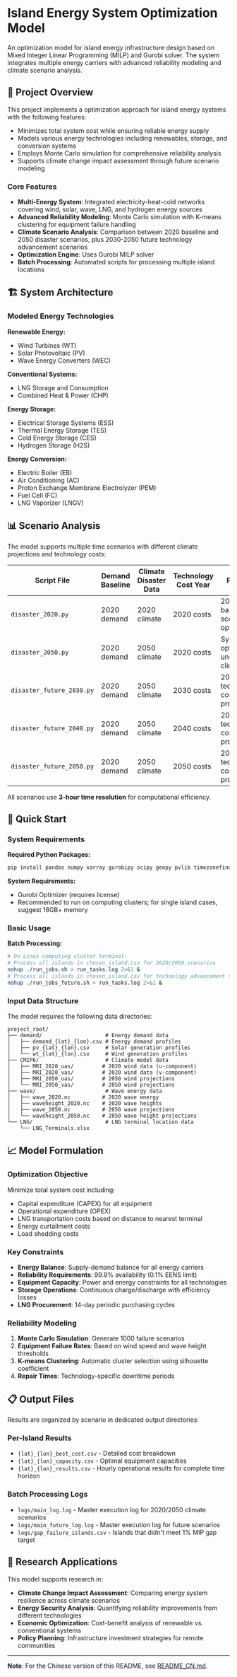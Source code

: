 # Island Energy System Optimization Model

An optimization model for island energy infrastructure design based on Mixed Integer Linear Programming (MILP) and Gurobi solver. The system integrates multiple energy carriers with advanced reliability modeling and climate scenario analysis.

## 🌊 Project Overview

This project implements a optimization approach for island energy systems with the following features:
- Minimizes total system cost while ensuring reliable energy supply
- Models various energy technologies including renewables, storage, and conversion systems
- Employs Monte Carlo simulation for comprehensive reliability analysis
- Supports climate change impact assessment through future scenario modeling

### Core Features
- **Multi-Energy System**: Integrated electricity-heat-cold networks covering wind, solar, wave, LNG, and hydrogen energy sources
- **Advanced Reliability Modeling**: Monte Carlo simulation with K-means clustering for equipment failure handling
- **Climate Scenario Analysis**: Comparison between 2020 baseline and 2050 disaster scenarios, plus 2030-2050 future technology advancement scenarios
- **Optimization Engine**: Uses Gurobi MILP solver
- **Batch Processing**: Automated scripts for processing multiple island locations

## 🏗️ System Architecture

### Modeled Energy Technologies

**Renewable Energy:**
- Wind Turbines (WT)
- Solar Photovoltaic (PV)
- Wave Energy Converters (WEC)

**Conventional Systems:**
- LNG Storage and Consumption
- Combined Heat & Power (CHP)

**Energy Storage:**
- Electrical Storage Systems (ESS)
- Thermal Energy Storage (TES)
- Cold Energy Storage (CES)
- Hydrogen Storage (H2S)

**Energy Conversion:**
- Electric Boiler (EB)
- Air Conditioning (AC)
- Proton Exchange Membrane Electrolyzer (PEM)
- Fuel Cell (FC)
- LNG Vaporizer (LNGV)

## 📊 Scenario Analysis

The model supports multiple time scenarios with different climate projections and technology costs:

| Script File | Demand Baseline | Climate Disaster Data | Technology Cost Year | Purpose |
|-------------|-----------------|----------------------|---------------------|---------|
| `disaster_2020.py` | 2020 demand | 2020 climate | 2020 costs | 2020 baseline scenario optimization |
| `disaster_2050.py` | 2020 demand | 2050 climate | 2020 costs | System optimization under 2050 climate |
| `disaster_future_2030.py` | 2020 demand | 2050 climate | 2030 costs | 2030 technology cost projections |
| `disaster_future_2040.py` | 2020 demand | 2050 climate | 2040 costs | 2040 technology cost projections |
| `disaster_future_2050.py` | 2020 demand | 2050 climate | 2050 costs | 2050 technology cost projections |

All scenarios use **3-hour time resolution** for computational efficiency.

## 🚀 Quick Start

### System Requirements

**Required Python Packages:**
```bash
pip install pandas numpy xarray gurobipy scipy geopy pvlib timezonefinder scikit-learn matplotlib
```

**System Requirements:**
- Gurobi Optimizer (requires license)
- Recommended to run on computing clusters; for single island cases, suggest 16GB+ memory

### Basic Usage
**Batch Processing:**
```bash
# On Linux computing cluster terminal:
# Process all islands in chosen_island.csv for 2020/2050 scenarios
nohup ./run_jobs.sh > run_tasks.log 2>&1 &
# Process all islands in chosen_island.csv for technology advancement scenarios
nohup ./run_jobs_future.sh > run_tasks.log 2>&1 &
```

### Input Data Structure

The model requires the following data directories:

```
project_root/
├── demand/                    # Energy demand data
│   ├── demand_{lat}_{lon}.csv # Energy demand profiles
│   ├── pv_{lat}_{lon}.csv     # Solar generation profiles
│   └── wt_{lat}_{lon}.csv     # Wind generation profiles
├── CMIP6/                     # Climate model data
│   ├── MRI_2020_uas/         # 2020 wind data (u-component)
│   ├── MRI_2020_vas/         # 2020 wind data (v-component)
│   ├── MRI_2050_uas/         # 2050 wind projections
│   └── MRI_2050_vas/         # 2050 wind projections
├── wave/                      # Wave energy data
│   ├── wave_2020.nc          # 2020 wave energy
│   ├── waveheight_2020.nc    # 2020 wave heights
│   ├── wave_2050.nc          # 2050 wave projections
│   └── waveheight_2050.nc    # 2050 wave height projections
└── LNG/                       # LNG terminal location data
    └── LNG_Terminals.xlsx
```

## 📈 Model Formulation

### Optimization Objective
Minimize total system cost including:
- Capital expenditure (CAPEX) for all equipment
- Operational expenditure (OPEX)
- LNG transportation costs based on distance to nearest terminal
- Energy curtailment costs
- Load shedding costs

### Key Constraints
- **Energy Balance**: Supply-demand balance for all energy carriers
- **Reliability Requirements**: 99.9% availability (0.1% EENS limit)
- **Equipment Capacity**: Power and energy constraints for all technologies
- **Storage Operations**: Continuous charge/discharge with efficiency losses
- **LNG Procurement**: 14-day periodic purchasing cycles

### Reliability Modeling
1. **Monte Carlo Simulation**: Generate 1000 failure scenarios
2. **Equipment Failure Rates**: Based on wind speed and wave height thresholds
3. **K-means Clustering**: Automatic cluster selection using silhouette coefficient
4. **Repair Times**: Technology-specific downtime periods

## 📋 Output Files

Results are organized by scenario in dedicated output directories:

### Per-Island Results
- `{lat}_{lon}_best_cost.csv` - Detailed cost breakdown
- `{lat}_{lon}_capacity.csv` - Optimal equipment capacities
- `{lat}_{lon}_results.csv` - Hourly operational results for complete time horizon

### Batch Processing Logs
- `logs/main_log.log` - Master execution log for 2020/2050 climate scenarios
- `logs/main_future_log.log` - Master execution log for future scenarios
- `logs/gap_failure_islands.csv` - Islands that didn't meet 1% MIP gap target

## 🔬 Research Applications

This model supports research in:
- **Climate Change Impact Assessment**: Comparing energy system resilience across climate scenarios
- **Energy Security Analysis**: Quantifying reliability improvements from different technologies
- **Economic Optimization**: Cost-benefit analysis of renewable vs. conventional systems
- **Policy Planning**: Infrastructure investment strategies for remote communities

---

**Note**: For the Chinese version of this README, see [README_CN.md](README_CN.md).